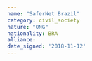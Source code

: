 ```yaml
---
name: "SaferNet Brazil"
category: civil_society
nature: "ONG"
nationality: BRA
alliance: 
date_signed: '2018-11-12'
---
```

    